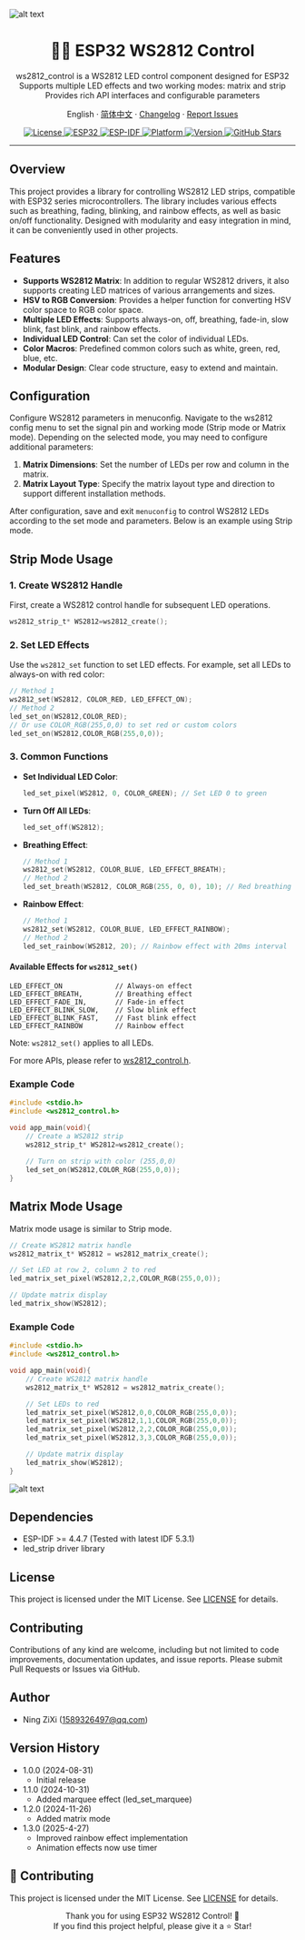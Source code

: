 ![alt text](image.jpg)
<h1 align="center">🏳️‍🌈 ESP32 WS2812 Control</h1>

<p align="center">
ws2812_control is a WS2812 LED control component designed for ESP32<br/>
Supports multiple LED effects and two working modes: matrix and strip<br/>
Provides rich API interfaces and configurable parameters
</p>

<p align="center">
English
· <a href="./README.md">简体中文</a>
· <a href="https://github.com/NingZiXi/ws2812_control/releases">Changelog</a>
· <a href="https://github.com/NingZiXi/ws2812_control/issues">Report Issues</a>
</p>

<p align="center">
  <a href="LICENSE">
    <img alt="License" src="https://img.shields.io/badge/License-MIT-blue.svg" />
  </a>
  <a href="https://www.espressif.com/">
    <img alt="ESP32" src="https://img.shields.io/badge/ESP32-ESP32S3-77216F?logo=espressif" />
  </a>
  <a href="https://docs.espressif.com/projects/esp-idf/">
    <img alt="ESP-IDF" src="https://img.shields.io/badge/ESP--IDF-v5.3+-orange.svg" />
  </a>
  <a href="https://www.espressif.com/">
    <img alt="Platform" src="https://img.shields.io/badge/Platform-ESP32-green.svg" />
  </a>
  <a href="">
    <img alt="Version" src="https://img.shields.io/badge/Version-v1.3.0-brightgreen.svg" />
  </a>
  <a href="https://github.com/NingZiXi/ws2812_control/stargazers">
    <img alt="GitHub Stars" src="https://img.shields.io/github/stars/NingZiXi/ws2812_control.svg?style=social&label=Stars" />
  </a>
</p>

---

## Overview

This project provides a library for controlling WS2812 LED strips, compatible with ESP32 series microcontrollers. The library includes various effects such as breathing, fading, blinking, and rainbow effects, as well as basic on/off functionality. Designed with modularity and easy integration in mind, it can be conveniently used in other projects.

## Features
- **Supports WS2812 Matrix**: In addition to regular WS2812 drivers, it also supports creating LED matrices of various arrangements and sizes.
- **HSV to RGB Conversion**: Provides a helper function for converting HSV color space to RGB color space.
- **Multiple LED Effects**: Supports always-on, off, breathing, fade-in, slow blink, fast blink, and rainbow effects.
- **Individual LED Control**: Can set the color of individual LEDs.
- **Color Macros**: Predefined common colors such as white, green, red, blue, etc.
- **Modular Design**: Clear code structure, easy to extend and maintain.

## Configuration

Configure WS2812 parameters in menuconfig. Navigate to the ws2812 config menu to set the signal pin and working mode (Strip mode or Matrix mode). Depending on the selected mode, you may need to configure additional parameters:

1. **Matrix Dimensions**: Set the number of LEDs per row and column in the matrix.
2. **Matrix Layout Type**: Specify the matrix layout type and direction to support different installation methods.

After configuration, save and exit `menuconfig` to control WS2812 LEDs according to the set mode and parameters. Below is an example using Strip mode.

## Strip Mode Usage
### 1. Create WS2812 Handle

First, create a WS2812 control handle for subsequent LED operations.

```c
ws2812_strip_t* WS2812=ws2812_create();
```

### 2. Set LED Effects

Use the `ws2812_set` function to set LED effects. For example, set all LEDs to always-on with red color:

```c
// Method 1
ws2812_set(WS2812, COLOR_RED, LED_EFFECT_ON);
// Method 2
led_set_on(WS2812,COLOR_RED);
// Or use COLOR_RGB(255,0,0) to set red or custom colors
led_set_on(WS2812,COLOR_RGB(255,0,0));
```

### 3. Common Functions

- **Set Individual LED Color**:

  ```c
  led_set_pixel(WS2812, 0, COLOR_GREEN); // Set LED 0 to green
  ```

- **Turn Off All LEDs**:

  ```c
  led_set_off(WS2812);
  ```

- **Breathing Effect**:

  ```c
  // Method 1
  ws2812_set(WS2812, COLOR_BLUE, LED_EFFECT_BREATH);
  // Method 2
  led_set_breath(WS2812, COLOR_RGB(255, 0, 0), 10); // Red breathing
  ```

- **Rainbow Effect**:

  ```c
  // Method 1
  ws2812_set(WS2812, COLOR_BLUE, LED_EFFECT_RAINBOW);
  // Method 2
  led_set_rainbow(WS2812, 20); // Rainbow effect with 20ms interval
  ```

#### Available Effects for `ws2812_set()`
>
    LED_EFFECT_ON             // Always-on effect
    LED_EFFECT_BREATH,        // Breathing effect
    LED_EFFECT_FADE_IN,       // Fade-in effect
    LED_EFFECT_BLINK_SLOW,    // Slow blink effect
    LED_EFFECT_BLINK_FAST,    // Fast blink effect
    LED_EFFECT_RAINBOW        // Rainbow effect

Note: `ws2812_set()` applies to all LEDs.

For more APIs, please refer to [ws2812_control.h](include\ws2812_control.h).

### Example Code

```c
#include <stdio.h>
#include <ws2812_control.h>

void app_main(void){
    // Create a WS2812 strip
    ws2812_strip_t* WS2812=ws2812_create();
    
    // Turn on strip with color (255,0,0)
    led_set_on(WS2812,COLOR_RGB(255,0,0));
}
```

## Matrix Mode Usage

Matrix mode usage is similar to Strip mode.

```c
// Create WS2812 matrix handle
ws2812_matrix_t* WS2812 = ws2812_matrix_create();

// Set LED at row 2, column 2 to red
led_matrix_set_pixel(WS2812,2,2,COLOR_RGB(255,0,0));

// Update matrix display
led_matrix_show(WS2812);
```

### Example Code

```c
#include <stdio.h>
#include <ws2812_control.h>

void app_main(void){
    // Create WS2812 matrix handle
    ws2812_matrix_t* WS2812 = ws2812_matrix_create();

    // Set LEDs to red
    led_matrix_set_pixel(WS2812,0,0,COLOR_RGB(255,0,0));
    led_matrix_set_pixel(WS2812,1,1,COLOR_RGB(255,0,0));
    led_matrix_set_pixel(WS2812,2,2,COLOR_RGB(255,0,0));
    led_matrix_set_pixel(WS2812,3,3,COLOR_RGB(255,0,0));

    // Update matrix display
    led_matrix_show(WS2812);
}
```
![alt text](59333df79fe9b88a5f6df7c52084de0.jpg)

## Dependencies
- ESP-IDF >= 4.4.7 (Tested with latest IDF 5.3.1)
- led_strip driver library

## License
This project is licensed under the MIT License. See [LICENSE](LICENSE) for details.

## Contributing
Contributions of any kind are welcome, including but not limited to code improvements, documentation updates, and issue reports. Please submit Pull Requests or Issues via GitHub.

## Author
- Ning ZiXi (1589326497@qq.com)

## Version History
- 1.0.0 (2024-08-31)
  - Initial release
- 1.1.0 (2024-10-31)
  - Added marquee effect (led_set_marquee)
- 1.2.0 (2024-11-26)
  - Added matrix mode
- 1.3.0 (2025-4-27)
  - Improved rainbow effect implementation
  - Animation effects now use timer

## 🤝 Contributing
This project is licensed under the MIT License. See [LICENSE](LICENSE) for details.

<p align="center">
Thank you for using ESP32 WS2812 Control! 🌈<br/>
If you find this project helpful, please give it a ⭐ Star!
</p>
